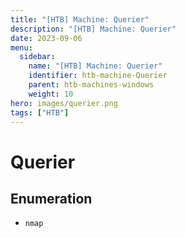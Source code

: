 ```yaml
---
title: "[HTB] Machine: Querier"
description: "[HTB] Machine: Querier"
date: 2023-09-06
menu:
  sidebar:
    name: "[HTB] Machine: Querier"
    identifier: htb-machine-Querier
    parent: htb-machines-windows
    weight: 10
hero: images/querier.png
tags: ["HTB"]
---
```


# Querier
## Enumeration
- `nmap`